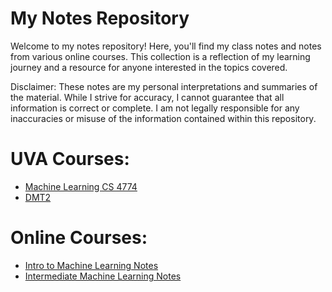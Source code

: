 # My Notes Repository

Welcome to my notes repository! Here, you'll find my class notes and notes from various online courses. This collection is a reflection of my learning journey and a resource for anyone interested in the topics covered.

Disclaimer: These notes are my personal interpretations and summaries of the material. While I strive for accuracy, I cannot guarantee that all information is correct or complete. I am not legally responsible for any inaccuracies or misuse of the information contained within this repository.

# UVA Courses:
- [Machine Learning CS 4774](https://github.com/eva-butler/Notes/blob/main/Machine_Learning_CS4774.md)
- [DMT2]()
# Online Courses:
- [Intro to Machine Learning Notes](https://github.com/eva-butler/Notes/blob/main/Intro_to_Machine_Learning.md)
- [Intermediate Machine Learning Notes](https://github.com/eva-butler/Notes/blob/main/Intermediate_Machine_Learning.md)
